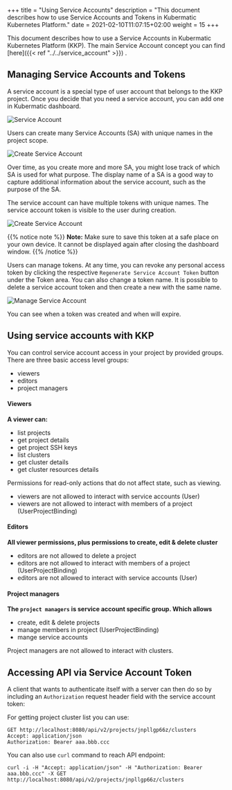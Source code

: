 +++
title = "Using Service Accounts"
description = "This document describes how to use Service Accounts and Tokens in Kubermatic Kubernetes Platform."
date = 2021-02-10T11:07:15+02:00
weight = 15
+++

This document describes how to use a Service Accounts in Kubermatic Kubernetes Platform (KKP).
The main Service Account concept you can find [here]({{< ref "../../service_account" >}}) .

## Managing Service Accounts and Tokens

A service account is a special type of user account that belongs to the KKP project. Once you decide that you need
a service account, you can add one in Kubermatic dashboard.

![Service Account](/img/kubermatic/v2.18/ui/serviceaccount_overview.png?classes=shadow,border "Service Account")

Users can create many Service Accounts (SA) with unique names in the project scope. 

![Create Service Account](/img/kubermatic/v2.18/ui/serviceaccount_add.png?classes=shadow,border "Create Service Account")

Over time, as you create more and more SA, you might lose track of which SA is used for what purpose. The display name
of a SA is a good way to capture additional information about the service account, such as the purpose of the SA.

The service account can have multiple tokens with unique names. The service account token is visible to the user during creation.

![Create Service Account](/img/kubermatic/v2.18/ui/serviceaccount_token.png?classes=shadow,border "Create Service Account")

{{% notice note %}}
**Note:** Make sure to save this token at a safe place on your own device. It cannot be displayed again after closing the dashboard window.
{{% /notice %}}

Users can manage tokens. At any time, you can revoke any personal access token by clicking the respective `Regenerate Service Account Token` button under the Token area.
You can also change a token name. It is possible to delete a service account token and then create a new  with the same name.

![Manage Service Account](/img/kubermatic/v2.18/ui/serviceaccount_manage_token.png?classes=shadow,border "Manage Service Account")

You can see when a token was created and when will expire.

## Using service accounts with KKP
You can control service account access in your project by provided groups.
There are three basic access level groups:
 - viewers
 - editors
 - project managers

#### Viewers

**A viewer can:**
 - list projects
 - get project details
 - get project SSH keys
 - list clusters 
 - get cluster details
 - get cluster resources details

Permissions for read-only actions that do not affect state, such as viewing.
 - viewers are not allowed to interact with service accounts (User)
 - viewers are not allowed to interact with members of a project (UserProjectBinding)


#### Editors

**All viewer permissions, plus permissions to create, edit & delete cluster**
 - editors are not allowed to delete a project
 - editors are not allowed to interact with members of a project (UserProjectBinding)
 - editors are not allowed to interact with service accounts (User)

#### Project managers

**The `project managers` is service account specific group. Which allows**

 - create, edit & delete projects
 - manage members in project (UserProjectBinding)
 - mange service accounts

Project managers are not allowed to interact with clusters.

## Accessing API via Service Account Token

A client that wants to authenticate itself with a server can then do so by including an `Authorization` request header
field with the service account token:

For getting project cluster list you can use:

```HTTP
GET http://localhost:8080/api/v2/projects/jnpllgp66z/clusters
Accept: application/json
Authorization: Bearer aaa.bbb.ccc
```

You can also use `curl` command to reach API endpoint:

```
curl -i -H "Accept: application/json" -H "Authorization: Bearer aaa.bbb.ccc" -X GET http://localhost:8080/api/v2/projects/jnpllgp66z/clusters
```
